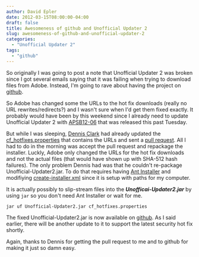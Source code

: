 ```yaml
---
author: David Epler
date: 2012-03-15T08:00:00-04:00
draft: false
title: Awesomeness of github and Unofficial Updater 2
slug: awesomeness-of-github-and-unofficial-updater-2
categories:
  - "Unofficial Updater 2"
tags:  
  - "github"
---
```


So originally I was going to post a note that Unofficial Updater 2 was broken since I got several emails saying that it was failing when trying to download files from Adobe. Instead, I'm going to rave about having the project on [github](https://github.com/dcepler/unofficial-updater2).
  
So Adobe has changed some the URLs to the hot fix downloads (really no URL rewrites/redirects?) and I wasn't sure when I'd get them fixed exactly. It probably would have been by this weekend since I already need to update Unofficial Updater 2 with [APSB12-06](http://www.adobe.com/support/security/bulletins/apsb12-06.html) that was released this past Tuesday.

<!--more-->

But while I was sleeping, [Dennis Clark](https://github.com/boomfish) had already updated the [cf_hotfixes.properties](https://github.com/dcepler/unofficial-updater2/blob/master/cf_hotfixes.properties) that contains the URLs and sent a [pull request](https://github.com/dcepler/unofficial-updater2/pull/16). All I had to do in the morning was accept the pull request and repackage the installer. Luckly, Adobe only changed the URLs for the hot fix downloads and not the actual files (that would have shown up with SHA-512 hash failures). The only problem Dennis had was that he couldn't re-package Unofficial-Updater2.jar. To do that requires having [Ant Installer](http://antinstaller.sourceforge.net/) and modifiying [create-installer.xml](https://github.com/dcepler/unofficial-updater2/blob/master/create-installer.xml) since it is setup with paths for my computer.

It is actually possibly to slip-stream files into the **_Unofficai-Updater2.jar_** by using `jar` so you don't need Ant Installer or wait for me.

```shell
jar uf Unofficial-Updater2.jar cf_hotfixes.properties
```

The fixed Unofficial-Updater2.jar is now available on [github](https://github.com/dcepler/unofficial-updater2/downloads). As I said earlier, there will be another update to it to support the latest security hot fix shortly.

Again, thanks to Dennis for getting the pull request to me and to github for making it just so damn easy.
